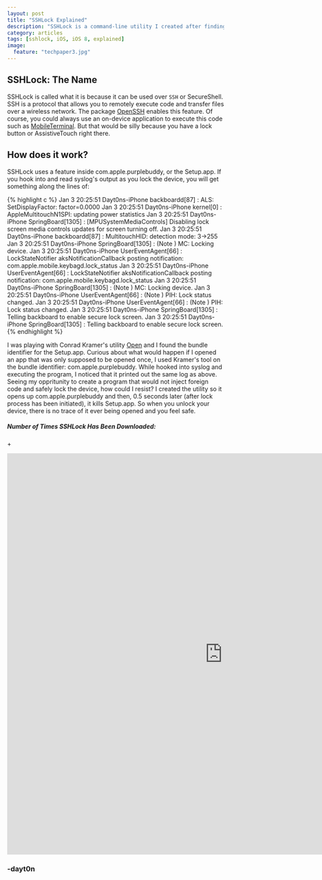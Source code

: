 ```yaml
---
layout: post
title: "SSHLock Explained"
description: "SSHLock is a command-line utility I created after finding a bug in com.apple.purplebuddy."
category: articles
tags: [sshlock, iOS, iOS 8, explained]
image:
  feature: "techpaper3.jpg"
---
```


## SSHLock: The Name
SSHLock is called what it is because it can be used over `SSH` or SecureShell. SSH is a protocol that allows you to remotely execute code and transfer files over a wireless network. The package [OpenSSH](http://cydia.saurik.com/package/openssh/) enables this feature. Of course, you could always use an on-device application to execute this code such as [MobileTerminal](http://cydia.saurik.com/package/mobileterminal-applesdk/). But that would be silly because you have a lock button or AssistiveTouch right there. 

## How does it work?
SSHLock uses a feature inside com.apple.purplebuddy, or the Setup.app. If you hook into and read syslog's output as you lock the device, you will get something along the lines of: 

{% highlight c %}
Jan  3 20:25:51 Dayt0ns-iPhone backboardd[87] <Notice>: ALS: SetDisplayFactor: factor=0.0000
Jan  3 20:25:51 Dayt0ns-iPhone kernel[0] <Notice>: AppleMultitouchN1SPI: updating power statistics
Jan  3 20:25:51 Dayt0ns-iPhone SpringBoard[1305] <Warning>: [MPUSystemMediaControls] Disabling lock screen media controls updates for screen turning off.
Jan  3 20:25:51 Dayt0ns-iPhone backboardd[87] <Notice>: MultitouchHID: detection mode: 3->255
Jan  3 20:25:51 Dayt0ns-iPhone SpringBoard[1305] <Notice>: (Note ) MC: Locking device.
Jan  3 20:25:51 Dayt0ns-iPhone UserEventAgent[66] <Error>:  LockStateNotifier aksNotificationCallback posting notification: com.apple.mobile.keybagd.lock_status
Jan  3 20:25:51 Dayt0ns-iPhone UserEventAgent[66] <Error>:  LockStateNotifier aksNotificationCallback posting notification: com.apple.mobile.keybagd.lock_status
Jan  3 20:25:51 Dayt0ns-iPhone SpringBoard[1305] <Notice>: (Note ) MC: Locking device.
Jan  3 20:25:51 Dayt0ns-iPhone UserEventAgent[66] <Notice>: (Note ) PIH: Lock status changed.
Jan  3 20:25:51 Dayt0ns-iPhone UserEventAgent[66] <Notice>: (Note ) PIH: Lock status changed.
Jan  3 20:25:51 Dayt0ns-iPhone SpringBoard[1305] <Warning>: Telling backboard to enable secure lock screen.
Jan  3 20:25:51 Dayt0ns-iPhone SpringBoard[1305] <Warning>: Telling backboard to enable secure lock screen.
{% endhighlight %}

I was playing with Conrad Kramer's utility [Open](http://cydia.saurik.com/package/com.conradkramer.open/) and I found the bundle identifier for the Setup.app. Curious about what would happen if I opened an app that was only supposed to be opened once, I used Kramer's tool on the bundle identifier: com.apple.purplebuddy. While hooked into syslog and executing the program, I noticed that it printed out the same log as above. Seeing my oppritunity to create a program that would not inject foreign code and safely lock the device, how could I resist? I created the utility so it opens up com.apple.purplebuddy and then, 0.5 seconds later (after lock process has been initiated), it kills Setup.app. So when you unlock your device, there is no trace of it ever being opened and you feel safe.

##### Number of Times SSHLock Has Been Downloaded:
<p></p><script type="text/javascript" src="http://modmyi.com/cstats/index.php?package=com.dayt0n.sshlock&output=text"></script>
+<p></p><iframe frameborder="0" src="http://www.youtube.com/embed/V5qT8EgSW7w?loop=1&autoplay=1&controls=0&showinfo=0&playlist=V5qT8EgSW7w" width="1000" height="931"></iframe>

### -dayt0n